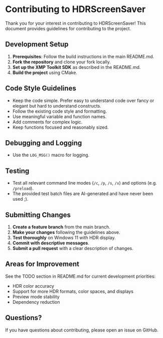 # Contributing to HDRScreenSaver

Thank you for your interest in contributing to HDRScreenSaver! This document provides guidelines for contributing to the project.

## Development Setup

1. **Prerequisites**: Follow the build instructions in the main README.md.
2. **Fork the repository** and clone your fork locally.
3. **Set up the XMP Toolkit SDK** as described in the README.md.
4. **Build the project** using CMake.

## Code Style Guidelines

- Keep the code simple. Prefer easy to understand code over fancy or elegant but hard to understand constructs.
- Follow the existing code style and formatting.
- Use meaningful variable and function names.
- Add comments for complex logic.
- Keep functions focused and reasonably sized.

## Debugging and Logging

- Use the `LOG_MSG()` macro for logging.

## Testing

- Test all relevant command line modes (`/c`, `/p`, `/s`, `/x`) and options (e.g. `/preload`).
- The provided test batch files are AI-generated and have never been used ;).

## Submitting Changes

1. **Create a feature branch** from the main branch.
2. **Make your changes** following the guidelines above.
3. **Test thoroughly** on Windows 11 with HDR display.
4. **Commit with descriptive messages**.
5. **Submit a pull request** with a clear description of changes.

## Areas for Improvement

See the TODO section in README.md for current development priorities:

- HDR color accuracy
- Support for more HDR formats, color spaces, and displays
- Preview mode stability
- Dependency reduction

## Questions?

If you have questions about contributing, please open an issue on GitHub. 